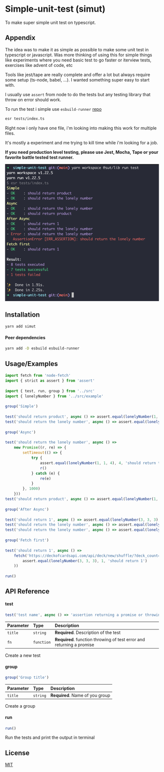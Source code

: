 # Simple-unit-test (simut)

To make super simple unit test on typescript.

## Appendix

The idea was to make it as simple as possible to make some unit test in typescript or javascript. Was more thinking of using this for simple things like experiments where you need basic test to go faster or iterview tests, exercises like advent of code, etc

Tools like jest/tape are really complete and offer a lot but always require some setup (ts-node, babel, ...). I wanted something super easy to start with.

I usually use `assert` from node to do the tests but any testing library that throw on error should work.

To run the test i simple use `esbuild-runner` [repo](https://github.com/folke/esbuild-runner)

```bash
esr tests/index.ts
```

Right now i only have one file, i'm looking into making this work for multiple files.

It's mostly a experiment and me trying to kill time while i'm looking for a job.

**If you need production level testing, please use Jest, Mocha, Tape or your favorite battle tested test runner.**

![screnshot ](screenshot.png)

## Installation

```bash
yarn add simut
```

#### Peer dependencies

```bash
yarn add -D esbuild esbuild-runner
```

## Usage/Examples

```typescript
import fetch from 'node-fetch'
import { strict as assert } from 'assert'

import { test, run, group } from '../src'
import { lonelyNumber } from '../src/example'

group('Simple')

test('should return product', async () => assert.equal(lonelyNumber(1, 2, 3), 6, 'should return the product'))
test('should return the lonely number', async () => assert.equal(lonelyNumber(1, 1, 3), 3, 'should return the lonely number'))

group('Async')

test('should return the lonely number', async () =>
	new Promise((r, re) => {
		setTimeout(() => {
			try {
				assert.equal(lonelyNumber(1, 1, 4), 4, 'should return the lonely number')
				r()
			} catch (e) {
				re(e)
			}
		}, 1000)
	}))
test('should return product', async () => assert.equal(lonelyNumber(1, 2, 3), 6, 'should return the product'))

group('After Async')

test('should return 1', async () => assert.equal(lonelyNumber(3, 3, 3), 1, 'should return 1'))
test('should return the lonely number', async () => assert.equal(lonelyNumber(3, 1, 3), 1, 'should return the lonely number'))
test('should return the lonely number', async () => assert.equal(lonelyNumber(3, 1, 3), 3, 'should return the lonely number'))

group('Fetch first')

test('should return 1', async () =>
	fetch('https://deckofcardsapi.com/api/deck/new/shuffle/?deck_count=1').then(() =>
		assert.equal(lonelyNumber(3, 3, 3), 1, 'should return 1')
	))

run()
```

## API Reference

#### test

```typescript
test('test name', async () => 'assertion returning a promise or throwing or error')
```

| Parameter | Type       | Description                                                           |
| :-------- | :--------- | :-------------------------------------------------------------------- |
| `title`   | `string`   | **Required**. Description of the test                                 |
| `fn`      | `function` | **Required**. function throwing of test error and returning a promise |

Create a new test

#### group

```typescript
group('Group title')
```

| Parameter | Type     | Description                     |
| :-------- | :------- | :------------------------------ |
| `title`   | `string` | **Required**. Name of you group |

Create a group

#### run

```typescript
run()
```

Run the tests and print the output in terminal

## License

[MIT](https://choosealicense.com/licenses/mit/)
